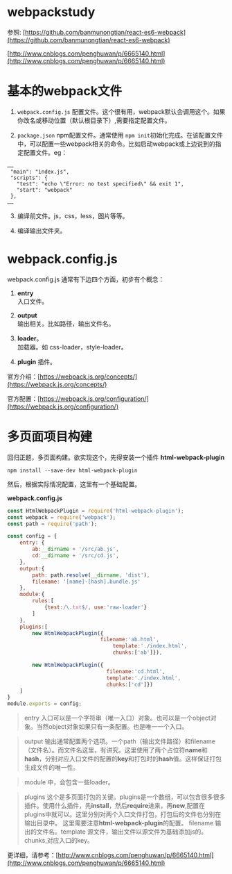 # webpackstudy

参照: [https://github.com/banmunongtian/react-es6-webpack](https://github.com/banmunongtian/react-es6-webpack)

[http://www.cnblogs.com/penghuwan/p/6665140.html](http://www.cnblogs.com/penghuwan/p/6665140.html)

# 基本的webpack文件

 1. `webpack.config.js` 配置文件。这个很有用，webpack默认会调用这个。如果你改名或移动位置（默认根目录下）,需要指定配置文件。

 2. `package.json` npm配置文件。通常使用 `npm init`初始化完成。在该配置文件中，可以配置一些webpack相关的命令。比如启动webpack或上边说到的指定配置文件。eg：
 ```
 ……
  "main": "index.js",
  "scripts": {
    "test": "echo \"Error: no test specified\" && exit 1",
    "start": "webpack"
  },
……
 ```
3. 编译前文件。js，css，less，图片等等。

4. 编译输出文件夹。

# webpack.config.js

webpack.config.js 通常有下边四个方面，初步有个概念：  

1. **entry**  
入口文件。

2. **output**  
输出相关。比如路径，输出文件名。

3. **loader**。  
加载器。如 css-loader，style-loader。

4. **plugin**
插件。

官方介绍：[https://webpack.js.org/concepts/](https://webpack.js.org/concepts/)

官方配置：[https://webpack.js.org/configuration/](https://webpack.js.org/configuration/)

# 多页面项目构建

回归正题，多页面构建。欲实现这个，先得安装一个插件 **html-webpack-plugin**

```
npm install --save-dev html-webpack-plugin
```
然后，根据实际情况配置，这里有一个基础配置。

**webpack.config.js**

```javascript
const HtmlWebpackPlugin = require('html-webpack-plugin');
const webpack = require('webpack');
const path = require('path');

const config = {
	entry: {
    	ab:__dirname + '/src/ab.js',
    	cd:__dirname + '/src/cd.js',
	},
	output:{
    	path: path.resolve(__dirname, 'dist'),
    	filename: '[name]-[hash].bundle.js'
	},
	module:{
    	rules:[
    		{test:/\.txt$/, use:'raw-loader'}
    	]
	},
	plugins:[
    	new HtmlWebpackPlugin({  
                              filename:'ab.html',
    		                      template:'./index.html',
    		                      chunks:['ab']}),

    	new HtmlWebpackPlugin({
                          		filename:'cd.html',
                          		template:'./index.html',
                          		chunks:['cd']})
	]
}
module.exports = config;
```

> entry 入口可以是一个字符串（唯一入口）对象。也可以是一个object对象。当然object对象如果只有一条配置。也是唯一一个入口。  

> output 输出通常配置两个选项。一个path（输出文件路径）和filename（文件名）。而文件名这里，有讲究。这里使用了两个占位符**name**和**hash**，分别对应入口文件的配置的**key**和打包时的**hash**值。这样保证打包生成文件的唯一性。

> module 中，会包含一些loader。

> plugins 这个是多页面打包的关键。plugins是一个数组，可以包含很多很多插件。使用什么插件，先**install**，然后**require**进来，再**new**,配置在plugins中就可以。这里分别对两个入口文件打包，打包后的文件也分别在输出目录中。
这里需要注意**html-webpack-plugin**的配置。 filename 输出的文件名。template 源文件，输出文件以源文件为基础添加js的。 chunks,对应入口的key。

更详细，请参考：[http://www.cnblogs.com/penghuwan/p/6665140.html](http://www.cnblogs.com/penghuwan/p/6665140.html) 
